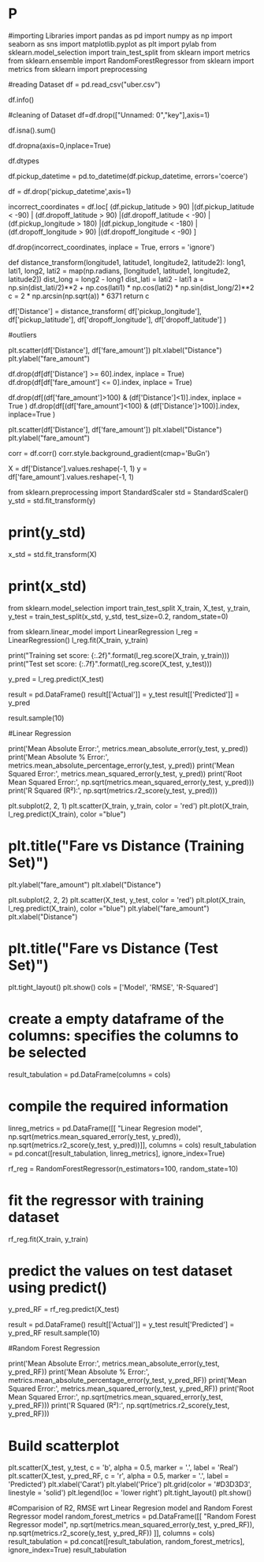 # P
#importing Libraries
import pandas as pd
import numpy as np
import seaborn as sns
import matplotlib.pyplot as plt
import pylab
from sklearn.model_selection import train_test_split
from sklearn import metrics
from sklearn.ensemble import RandomForestRegressor
from sklearn import metrics
from sklearn import preprocessing

#reading Dataset
df = pd.read_csv("uber.csv")

df.info()

#cleaning of Dataset
df=df.drop(["Unnamed: 0","key"],axis=1)

df.isna().sum()

df.dropna(axis=0,inplace=True)

df.dtypes

df.pickup_datetime = pd.to_datetime(df.pickup_datetime, errors='coerce')

df = df.drop('pickup_datetime',axis=1)

incorrect_coordinates = df.loc[
 (df.pickup_latitude > 90) |(df.pickup_latitude < -90) |
 (df.dropoff_latitude > 90) |(df.dropoff_latitude < -90) |
 (df.pickup_longitude > 180) |(df.pickup_longitude < -180) |
 (df.dropoff_longitude > 90) |(df.dropoff_longitude < -90)
]

df.drop(incorrect_coordinates, inplace = True, errors = 'ignore')

def distance_transform(longitude1, latitude1, longitude2, latitude2):
    long1, lati1, long2, lati2 = map(np.radians, [longitude1, latitude1, longitude2, latitude2])
    dist_long = long2 - long1
    dist_lati = lati2 - lati1
    a = np.sin(dist_lati/2)**2 + np.cos(lati1) * np.cos(lati2) * np.sin(dist_long/2)**2
    c = 2 * np.arcsin(np.sqrt(a)) * 6371
    return c  

df['Distance'] = distance_transform(
 df['pickup_longitude'],
 df['pickup_latitude'],
 df['dropoff_longitude'],
 df['dropoff_latitude']
)


#outliers

plt.scatter(df['Distance'], df['fare_amount'])
plt.xlabel("Distance")
plt.ylabel("fare_amount")


df.drop(df[df['Distance'] >= 60].index, inplace = True)
df.drop(df[df['fare_amount'] <= 0].index, inplace = True)

df.drop(df[(df['fare_amount']>100) & (df['Distance']<1)].index, inplace = True )
df.drop(df[(df['fare_amount']<100) & (df['Distance']>100)].index, inplace=True )

plt.scatter(df['Distance'], df['fare_amount'])
plt.xlabel("Distance")
plt.ylabel("fare_amount")

corr = df.corr()
corr.style.background_gradient(cmap='BuGn')

X = df['Distance'].values.reshape(-1, 1)
y = df['fare_amount'].values.reshape(-1, 1)

from sklearn.preprocessing import StandardScaler
std = StandardScaler()
y_std = std.fit_transform(y)
# print(y_std)

x_std = std.fit_transform(X)
# print(x_std)


from sklearn.model_selection import train_test_split
X_train, X_test, y_train, y_test = train_test_split(x_std, y_std, test_size=0.2, 
random_state=0)

from sklearn.linear_model import LinearRegression
l_reg = LinearRegression()
l_reg.fit(X_train, y_train)

print("Training set score: {:.2f}".format(l_reg.score(X_train, y_train)))
print("Test set score: {:.7f}".format(l_reg.score(X_test, y_test)))

y_pred = l_reg.predict(X_test)


result = pd.DataFrame()
result[['Actual']] = y_test
result[['Predicted']] = y_pred

result.sample(10)



#Linear Regression

print('Mean Absolute Error:', metrics.mean_absolute_error(y_test, y_pred))
print('Mean Absolute % Error:', metrics.mean_absolute_percentage_error(y_test, 
y_pred))
print('Mean Squared Error:', metrics.mean_squared_error(y_test, y_pred))
print('Root Mean Squared Error:', np.sqrt(metrics.mean_squared_error(y_test,
y_pred)))
print('R Squared (R²):', np.sqrt(metrics.r2_score(y_test, y_pred)))

plt.subplot(2, 2, 1)
plt.scatter(X_train, y_train, color = 'red')
plt.plot(X_train, l_reg.predict(X_train), color ="blue")
# plt.title("Fare vs Distance (Training Set)")
plt.ylabel("fare_amount")
plt.xlabel("Distance")

plt.subplot(2, 2, 2)
plt.scatter(X_test, y_test, color = 'red')
plt.plot(X_train, l_reg.predict(X_train), color ="blue")
plt.ylabel("fare_amount")
plt.xlabel("Distance")
# plt.title("Fare vs Distance (Test Set)")


plt.tight_layout()
plt.show()
cols = ['Model', 'RMSE', 'R-Squared']
# create a empty dataframe of the columns: specifies the columns to be selected
result_tabulation = pd.DataFrame(columns = cols)
# compile the required information
linreg_metrics = pd.DataFrame([[
 "Linear Regresion model",
 np.sqrt(metrics.mean_squared_error(y_test, y_pred)),
 np.sqrt(metrics.r2_score(y_test, y_pred))]], columns = cols)
result_tabulation = pd.concat([result_tabulation, linreg_metrics], ignore_index=True)


rf_reg = RandomForestRegressor(n_estimators=100, random_state=10)

# fit the regressor with training dataset
rf_reg.fit(X_train, y_train)

# predict the values on test dataset using predict()
y_pred_RF = rf_reg.predict(X_test)


result = pd.DataFrame()
result[['Actual']] = y_test
result['Predicted'] = y_pred_RF
result.sample(10)



#Random Forest Regression

print('Mean Absolute Error:', metrics.mean_absolute_error(y_test, y_pred_RF))
print('Mean Absolute % Error:', metrics.mean_absolute_percentage_error(y_test, 
y_pred_RF))
print('Mean Squared Error:', metrics.mean_squared_error(y_test, y_pred_RF))
print('Root Mean Squared Error:', np.sqrt(metrics.mean_squared_error(y_test, 
y_pred_RF)))
print('R Squared (R²):', np.sqrt(metrics.r2_score(y_test, y_pred_RF)))
# Build scatterplot
plt.scatter(X_test, y_test, c = 'b', alpha = 0.5, marker = '.', label = 'Real')
plt.scatter(X_test, y_pred_RF, c = 'r', alpha = 0.5, marker = '.', label = 
'Predicted')
plt.xlabel('Carat')
plt.ylabel('Price')
plt.grid(color = '#D3D3D3', linestyle = 'solid')
plt.legend(loc = 'lower right')
plt.tight_layout()
plt.show()



#Comparision of R2, RMSE wrt Linear Regresion model and Random Forest Regressor model
random_forest_metrics = pd.DataFrame([[
 "Random Forest Regressor model",
 np.sqrt(metrics.mean_squared_error(y_test, y_pred_RF)),
 np.sqrt(metrics.r2_score(y_test, y_pred_RF))
]], columns = cols)
result_tabulation = pd.concat([result_tabulation, random_forest_metrics], 
ignore_index=True)
result_tabulation
